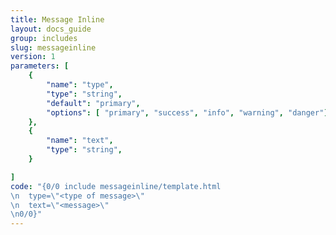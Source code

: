 ```yaml
---
title: Message Inline
layout: docs_guide
group: includes
slug: messageinline
version: 1
parameters: [
	{
		"name": "type",
		"type": "string",
		"default": "primary",
		"options": [ "primary", "success", "info", "warning", "danger"],
	},
	{
		"name": "text",
		"type": "string",
	}

]
code: "{0/0 include messageinline/template.html
\n	type=\"<type of message>\"
\n	text=\"<message>\"
\n0/0}"
---
```

